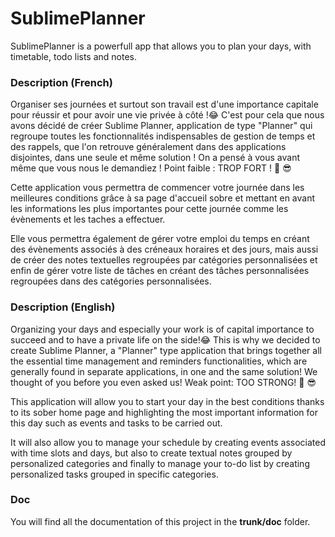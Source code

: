 # SublimePlanner
SublimePlanner is a powerfull app that allows you to plan your days, with timetable, todo lists and notes. 

### Description (French)

Organiser ses journées et surtout son travail est d'une importance capitale pour réussir et pour avoir une vie privée à côté !:joy: 
C'est pour cela que nous avons décidé de créer Sublime Planner, application de type "Planner" qui regroupe toutes les fonctionnalités indispensables de gestion 
de temps et des rappels, que l'on retrouve généralement dans des applications disjointes, dans une seule et même solution ! 
On a pensé à vous avant même que vous nous le demandiez ! Point faible : TROP FORT ! :muscle: :sunglasses:

Cette application vous permettra de commencer votre journée dans les meilleures conditions grâce à sa page d'accueil sobre 
et mettant en avant les informations les plus importantes pour cette journée comme les évènements et les taches a effectuer.

Elle vous permettra également de gérer votre emploi du temps en créant des évènements associés à des créneaux horaires et des jours, mais aussi de
créer des notes textuelles regroupées par catégories personnalisées et enfin de gérer votre liste de tâches en créant des tâches personnalisées regroupées 
dans des catégories personnalisées.


### Description (English)

Organizing your days and especially your work is of capital importance to succeed and to have a private life on the side!:joy: 
This is why we decided to create Sublime Planner, a "Planner" type application that brings together all the essential time management 
and reminders functionalities, which are generally found in separate applications, in one and the same solution!
We thought of you before you even asked us! Weak point: TOO STRONG! :muscle: :sunglasses:

This application will allow you to start your day in the best conditions thanks to its sober home page and highlighting the most important information 
for this day such as events and tasks to be carried out.

It will also allow you to manage your schedule by creating events associated with time slots and days, but also to create textual notes 
grouped by personalized categories and finally to manage your to-do list by creating personalized tasks grouped in specific categories.


### Doc

You will find all the documentation of this project in the **trunk/doc** folder.
